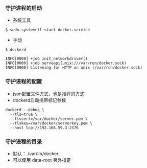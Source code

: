 ### 守护进程的启动
* 系统工具
```
$ sudo systemctl start docker.service
```
* 手动
```
$ dockerd

INFO[0000] +job init_networkdriver()
INFO[0000] +job serveapi(unix:///var/run/docker.sock)
INFO[0000] Listening for HTTP on unix (/var/run/docker.sock)
```

### 守护进程的配置
* json配置文件方式，也是推荐的方式
* dockerd启动携带标记参数
```
dockerd --debug \
  --tls=true \
  --tlscert=/var/docker/server.pem \
  --tlskey=/var/docker/serverkey.pem \
  --host tcp://192.168.59.3:2376
```

### 守护进程的目录
* 默认： /var/lib/docker
* 可以使用 data-root 另外指定
